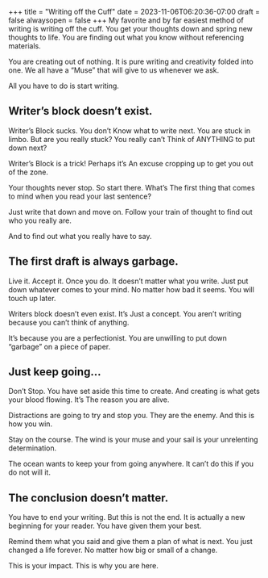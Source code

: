 +++
title = "Writing off the Cuff"
date = 2023-11-06T06:20:36-07:00
draft = false
alwaysopen = false
+++ 
My favorite and by far easiest method of writing is writing off the cuff. You get your thoughts down and spring new thoughts to life. You are finding out what you know without referencing materials.

You are creating out of nothing. It is pure writing and creativity folded into one. We all have a “Muse” that will give to us whenever we ask.

All you have to do is start writing.

## Writer’s block doesn’t exist.
Writer’s Block sucks. You don’t Know what to write next. You are stuck in limbo. But are you really stuck? You really can’t Think of ANYTHING to put down next?

Writer’s Block is a trick! Perhaps it’s An excuse cropping up to get you out of the zone.

Your thoughts never stop. So start there. What’s The first thing that comes to mind when you read your last sentence?

Just write that down and move on. Follow your train of thought to find out who you really are.

And to find out what you really have to say.

## The first draft is always garbage.
Live it. Accept it. Once you do. It doesn’t matter what you write. Just put down whatever comes to your mind. No matter how bad it seems. You will touch up later.

Writers block doesn’t even exist. It’s Just a concept. You aren’t writing because you can’t think of anything.

It’s because you are a perfectionist. You are unwilling to put down “garbage” on a piece of paper.

## Just keep going…
Don’t Stop. You have set aside this time to create. And creating is what gets your blood flowing. It’s The reason you are alive.

Distractions are going to try and stop you. They are the enemy. And this is how you win.

Stay on the course. The wind is your muse and your sail is your unrelenting determination.

The ocean wants to keep your from going anywhere. It can’t do this if you do not will it.

## The conclusion doesn’t matter.
You have to end your writing. But this is not the end. It is actually a new beginning for your reader. You have given them your best.

Remind them what you said and give them a plan of what is next. You just changed a life forever. No matter how big or small of a change.

This is your impact. This is why you are here.